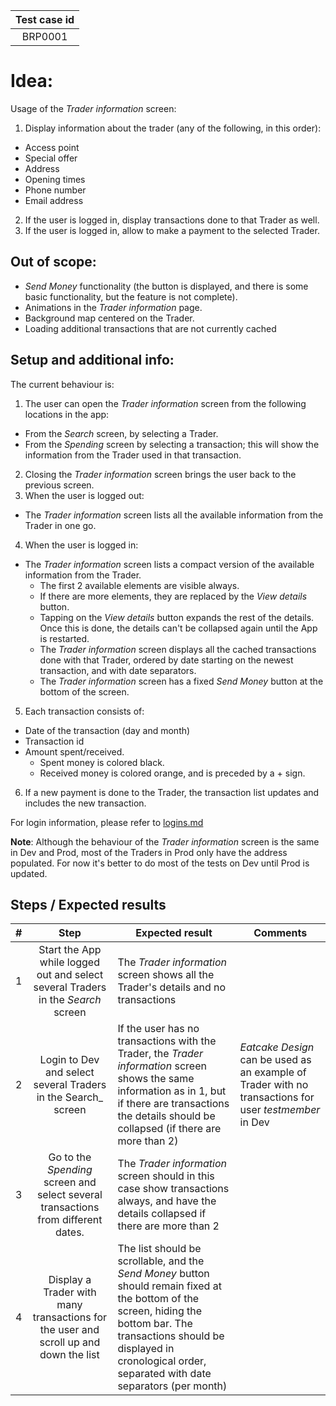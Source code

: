 | Test case id |
|:------------:|
|    BRP0001   |

# Idea:

Usage of the _Trader information_ screen:
1. Display information about the trader (any of the following, in this order):
  - Access point
  - Special offer
  - Address
  - Opening times
  - Phone number
  - Email address
2. If the user is logged in, display transactions done to that Trader as well.
3. If the user is logged in, allow to make a payment to the selected Trader.

## Out of scope:

- _Send Money_ functionality (the button is displayed, and there is some basic functionality, but the feature is not complete).
- Animations in the _Trader information_ page.
- Background map centered on the Trader.
- Loading additional transactions that are not currently cached

## Setup and additional info:

The current behaviour is:

1. The user can open the _Trader information_ screen from the following locations in the app:
  - From the _Search_ screen, by selecting a Trader.
  - From the _Spending_ screen by selecting a transaction; this will show the information from the Trader used in that transaction.
2. Closing the _Trader information_ screen brings the user back to the previous screen.
3. When the user is logged out:
  - The _Trader information_ screen lists all the available information from the Trader in one go.
4. When the user is logged in:
  - The _Trader information_ screen lists a compact version of the available information from the Trader.
    + The first 2 available elements are visible always.
    + If there are more elements, they are replaced by the _View details_ button.
    + Tapping on the _View details_ button expands the rest of the details. Once this is done, the details can't be collapsed again until the App is restarted.
    - The _Trader information_ screen displays all the cached transactions done with that Trader, ordered by date starting on the newest transaction, and with date separators.
    - The _Trader information_ screen has a fixed _Send Money_ button at the bottom of the screen.
5. Each transaction consists of:
  - Date of the transaction (day and month)
  - Transaction id
  - Amount spent/received.
    + Spent money is colored black.
    + Received money is colored orange, and is preceded by a + sign.
6. If a new payment is done to the Trader, the transaction list updates and includes the new transaction.

For login information, please refer to [logins.md](https://github.com/ScottLogic/BristolPound/blob/master/test_cases/helpers/logins.md)

__Note__:
Although the behaviour of the _Trader information_ screen is the same in Dev and Prod, most of the Traders in Prod only have the address populated.
For now it's better to do most of the tests on Dev until Prod is updated.

## Steps / Expected results

| # | Step | Expected result | Comments |
|:-:|:----:|-----------------|----------|
| 1 | Start the App while logged out and select several Traders in the _Search_ screen | The _Trader information_ screen shows all the Trader's details and no transactions |  |
| 2 | Login to Dev and select several Traders in the Search_ screen | If the user has no transactions with the Trader, the _Trader information_ screen shows the same information as in 1, but if there are transactions the details should be collapsed (if there are more than 2) | _Eatcake Design_ can be used as an example of Trader with no transactions for user _testmember_ in Dev |
| 3 | Go to the _Spending_ screen and select several transactions from different dates. | The _Trader information_ screen should in this case show transactions always, and have the details collapsed if there are more than 2 |  |
| 4 | Display a Trader with many transactions for the user and scroll up and down the list | The list should be scrollable, and the _Send Money_ button should remain fixed at the bottom of the screen, hiding the bottom bar. The transactions should be displayed in cronological order, separated with date separators (per month)|  |
